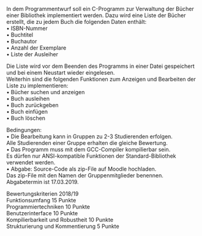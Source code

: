 

In dem Programmentwurf soll ein C-Programm zur Verwaltung der Bücher einer Bibliothek
implementiert werden. Dazu wird eine Liste der Bücher erstellt, die zu jedem Buch die folgenden Daten enthält:<br>
• ISBN-Nummer<br>
• Buchtitel<br>
• Buchautor<br>
• Anzahl der Exemplare<br>
• Liste der Ausleiher<br>

Die Liste wird vor dem Beenden des Programms in einer Datei gespeichert und bei einem Neustart wieder eingelesen. <br>
Weiterhin sind die folgenden Funktionen zum Anzeigen und Bearbeiten der Liste zu implementieren:<br>
• Bücher suchen und anzeigen<br>
• Buch ausleihen<br>
• Buch zurückgeben<br>
• Buch einfügen<br>
• Buch löschen<br>

Bedingungen:<br>
• Die Bearbeitung kann in Gruppen zu 2-3 Studierenden erfolgen. <br>
  Alle Studierenden einer Gruppe erhalten die gleiche Bewertung.<br>
• Das Programm muss mit dem GCC-Compiler kompilierbar sein. <br>
  Es dürfen nur ANSI-kompatible Funktionen der Standard-Bibliothek verwendet werden.<br>
• Abgabe: Source-Code als zip-File auf Moodle hochladen. <br>
  Das zip-File mit den Namen der Gruppenmitglieder benennen.<br>
  Abgabetermin ist 17.03.2019.<br>

Bewertungskriterien 2018/19<br>
Funktionsumfang                   15 Punkte<br>
Programmiertechniken              10 Punkte<br>
Benutzerinterface                 10 Punkte<br>
Kompilierbarkeit und Robustheit   10 Punkte<br>
Strukturierung und Kommentierung   5 Punkte<br>
